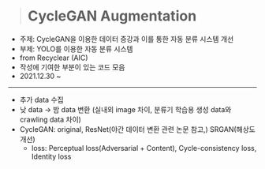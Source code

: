> # CycleGAN Augmentation

- 주제: CycleGAN을 이용한 데이터 증강과 이를 통한 자동 분류 시스템 개선
- 부제: YOLO를 이용한 자동 분류 시스템
- from Recyclear (AIC)
- 작성에 기여한 부분이 있는 코드 모음
- 2021.12.30 ~

---

- 추가 data 수집
- 낮 data -> 밤 data 변환 (실내외 image 차이, 분류기 학습용 생성 data와 crawling data 차이)
- CycleGAN: original, ResNet(야간 데이터 변환 관련 논문 참고,) SRGAN(해상도 개선)
  - loss: Perceptual loss(Adversarial + Content), Cycle-consistency loss, Identity loss

<!-- 이전에 교수님께서 말씀하셨던 것처럼 추가 학습이 필요한 클래스가 아니라 전체 데이터에 대한 학습을 진행할 것.
그리고 데이터를 빠르게 만들어서 학습을 진행할 것.
처음 그림이 상당히 잘 나왔다. 계속 잘 나왔으면 좋겠다. -->
